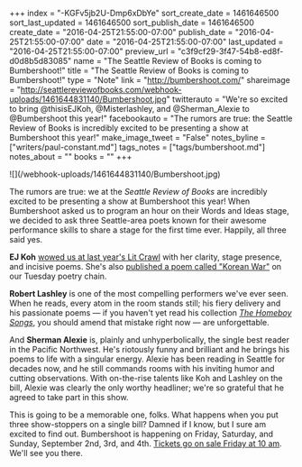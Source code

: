 +++
index = "-KGFv5jb2U-Dmp6xDbYe"
sort_create_date = 1461646500
sort_last_updated = 1461646500
sort_publish_date = 1461646500
create_date = "2016-04-25T21:55:00-07:00"
publish_date = "2016-04-25T21:55:00-07:00"
date = "2016-04-25T21:55:00-07:00"
last_updated = "2016-04-25T21:55:00-07:00"
preview_url = "c3f9cf29-3f47-54b8-ed8f-d0d8b5d83085"
name = "The Seattle Review of Books is coming to Bumbershoot!"
title = "The Seattle Review of Books is coming to Bumbershoot!"
type = "Note"
link = "http://bumbershoot.com/"
shareimage = "http://seattlereviewofbooks.com/webhook-uploads/1461644831140/Bumbershoot.jpg"
twitterauto = "We're so excited to bring @thisisEJKoh, @Misterlashley, and @Sherman_Alexie  to @Bumbershoot this year!"
facebookauto = "The rumors are true:  the Seattle Review of Books is incredibly excited to be presenting a show at Bumbershoot this year!"
make_image_tweet = "False"
notes_byline = ["writers/paul-constant.md"]
tags_notes = ["tags/bumbershoot.md"]
notes_about = ""
books = ""
+++
<p class="image">![](/webhook-uploads/1461644831140/Bumbershoot.jpg)</p>

The rumors are true: we at the *Seattle Review of Books* are incredibly excited to be presenting a show at Bumbershoot this year! When Bumbershoot asked us to program an hour on their Words and Ideas stage, we decided to ask three Seattle-area poets known for their awesome performance skills to share a stage for the first time ever. Happily, all three said yes.

**EJ Koh** [wowed us at last year's Lit Crawl](http://seattlereviewofbooks.com/notes/2015/10/23/started-from-the-bottom-now-were-here/) with her clarity, stage presence, and incisive poems. She's also [published a poem called "Korean War"](http://seattlereviewofbooks.com/notes/2015/10/06/korean-war/) on our Tuesday poetry chain.

**Robert Lashley** is one of the most compelling performers we've ever seen. When he reads, every atom in the room stands still; his fiery delivery and his passionate poems — if you haven't yet read his collection [*The Homeboy Songs*](http://hillarysusz.com/2014/08/10/bellingham-poet-robert-lashley-becomes-a-national-best-seller-with-his-debute-collection-of-poems-the-homeboy-songs/), you should amend that mistake right now — are unforgettable.

And **Sherman Alexie** is, plainly and unhyperbolically, the single best reader in the Pacific Northwest. He's riotously funny and brilliant and he brings his poems to life with a singular energy. Alexie has been reading in Seattle for decades now, and he still commands rooms with his inviting humor and cutting observations. With on-the-rise talents like Koh and Lashley on the bill, Alexie was clearly the only worthy headliner; we're so grateful that he agreed to take part in this show. 

This is going to be a memorable one, folks. What happens when you put three show-stoppers on a single bill? Damned if I know, but I sure am excited to find out. Bumbershoot is happening on Friday, Saturday, and Sunday, September 2nd, 3rd, and 4th. [Tickets go on sale Friday at 10 am](http://bumbershoot.com/). We'll see you there.